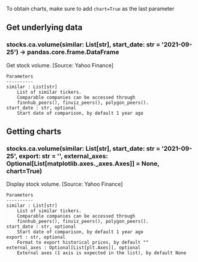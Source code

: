 To obtain charts, make sure to add `chart=True` as the last parameter

## Get underlying data 
### stocks.ca.volume(similar: List[str], start_date: str = '2021-09-25') -> pandas.core.frame.DataFrame

Get stock volume. [Source: Yahoo Finance]

    Parameters
    ----------
    similar : List[str]
        List of similar tickers.
        Comparable companies can be accessed through
        finnhub_peers(), finviz_peers(), polygon_peers().
    start_date : str, optional
        Start date of comparison, by default 1 year ago

## Getting charts 
### stocks.ca.volume(similar: List[str], start_date: str = '2021-09-25', export: str = '', external_axes: Optional[List[matplotlib.axes._axes.Axes]] = None, chart=True)

Display stock volume. [Source: Yahoo Finance]

    Parameters
    ----------
    similar : List[str]
        List of similar tickers.
        Comparable companies can be accessed through
        finnhub_peers(), finviz_peers(), polygon_peers().
    start_date : str, optional
        Start date of comparison, by default 1 year ago
    export : str, optional
        Format to export historical prices, by default ""
    external_axes : Optional[List[plt.Axes]], optional
        External axes (1 axis is expected in the list), by default None
